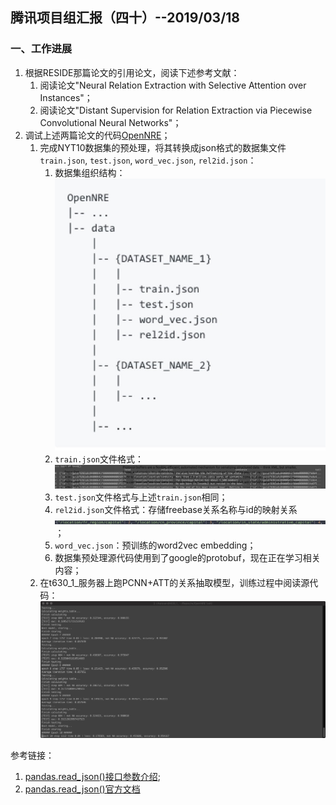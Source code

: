 ## 腾讯项目组汇报（四十）--2019/03/18

### 一、工作进展

1. 根据RESIDE那篇论文的引用论文，阅读下述参考文献：
    1. 阅读论文"Neural Relation Extraction with Selective Attention over Instances"；
    2. 阅读论文"Distant Supervision for Relation Extraction via Piecewise Convolutional Neural Networks"；
2. 调试上述两篇论文的代码[OpenNRE](https://github.com/thunlp/OpenNRE)；
    1. 完成NYT10数据集的预处理，将其转换成json格式的数据集文件`train.json`, `test.json`, `word_vec.json`, `rel2id.json`：
        1. 数据集组织结构：![-w337](media/15529661039369.jpg)
        2. `train.json`文件格式：![-w1302](media/15529661791641.jpg)
        3. `test.json`文件格式与上述`train.json`相同；
        4. `rel2id.json`文件格式：存储freebase关系名称与id的映射关系![-w1077](media/15529664053767.jpg)；
        5. `word_vec.json`：预训练的word2vec embedding；
        6. 数据集预处理源代码使用到了google的protobuf，现在正在学习相关内容；
    2. 在t630_1_服务器上跑PCNN+ATT的关系抽取模型，训练过程中阅读源代码：![](media/15529665641836.jpg)



参考链接：
1. [pandas.read_json()接口参数介绍](https://blog.csdn.net/qq_24499417/article/details/81428594);
2. [pandas.read_json()官方文档](https://pandas.pydata.org/pandas-docs/stable/reference/api/pandas.read_json.html)